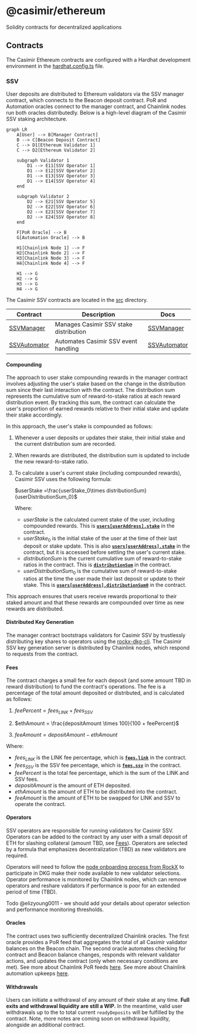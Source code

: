 # @casimir/ethereum

Solidity contracts for decentralized applications

## Contracts

The Casimir Ethereum contracts are configured with a Hardhat development environment in the [hardhat.config.ts](./hardhat.config.ts) file.

### SSV

User deposits are distributed to Ethereum validators via the SSV manager contract, which connects to the Beacon deposit contract. PoR and Automation oracles connect to the manager contract, and Chainlink nodes run both oracles distributedly. Below is a high-level diagram of the Casimir SSV staking architecture.

```mermaid
graph LR
    A[User] --> B[Manager Contract]
    B --> C[Beacon Deposit Contract]
    C --> D1[Ethereum Validator 1]
    C --> D2[Ethereum Validator 2]
    
    subgraph Validator 1
        D1 --> E11[SSV Operator 1]
        D1 --> E12[SSV Operator 2]
        D1 --> E13[SSV Operator 3]
        D1 --> E14[SSV Operator 4]
    end
    
    subgraph Validator 2
        D2 --> E21[SSV Operator 5]
        D2 --> E22[SSV Operator 6]
        D2 --> E23[SSV Operator 7]
        D2 --> E24[SSV Operator 8]
    end
    
    F[PoR Oracle] --> B
    G[Automation Oracle] --> B
    
    H1[Chainlink Node 1] --> F
    H2[Chainlink Node 2] --> F
    H3[Chainlink Node 3] --> F
    H4[Chainlink Node 4] --> F
    
    H1 --> G
    H2 --> G
    H3 --> G
    H4 --> G
```

The Casimir SSV contracts are located in the [src](./src) directory.

| Contract | Description | Docs |
| --- | --- | --- |
| [SSVManager](./src/SSVManager.sol) | Manages Casimir SSV stake distribution | [SSVManager](./docs/index.md#ssvmanager) |
| [SSVAutomator](./src/SSVAutomation.sol) | Automates Casimir SSV event handling | [SSVAutomator](./docs/index.md#ssvautomator) |

#### Compounding

The approach to user stake compounding rewards in the manager contract involves adjusting the user's stake based on the change in the distribution sum since their last interaction with the contract. The distribution sum represents the cumulative sum of reward-to-stake ratios at each reward distribution event. By tracking this sum, the contract can calculate the user's proportion of earned rewards relative to their initial stake and update their stake accordingly.

In this approach, the user's stake is compounded as follows:

1. Whenever a user deposits or updates their stake, their initial stake and the current distribution sum are recorded.
2. When rewards are distributed, the distribution sum is updated to include the new reward-to-stake ratio.
3. To calculate a user's current stake (including compounded rewards), Casimir SSV uses the following formula:

   $userStake =\frac{userStake_0\times distributionSum}{userDistributionSum_0}$

   Where:

   - $userStake$ is the calculated current stake of the user, including compounded rewards. This is [**`users[userAddress].stake`**](./docs/index.md#user) in the contract.
   - $userStake_0$ is the initial stake of the user at the time of their last deposit or stake update. This is also [**`users[userAddress].stake`**](./docs/index.md#user) in the contract, but it is accessed before settling the user's current stake.
   - $distributionSum$ is the current cumulative sum of reward-to-stake ratios in the contract. This is [**`distributionSum`**](./docs/index.md#distributionsum) in the contract.
   - $userDistributionSum_0$ is the cumulative sum of reward-to-stake ratios at the time the user made their last deposit or update to their stake. This is [**`users[userAddress].distributionSum0`**](./docs/index.md#user) in the contract.

This approach ensures that users receive rewards proportional to their staked amount and that these rewards are compounded over time as new rewards are distributed.

#### Distributed Key Generation

The manager contract bootstraps validators for Casimir SSV by trustlessly distributing key shares to operators using the [rockx-dkg-cli](https://github.com/RockX-SG/rockx-dkg-cli). The Casimir SSV key generation server is distributed by Chainlink nodes, which respond to requests from the contract.

#### Fees

The contract charges a small fee for each deposit (and some amount TBD in reward distribution) to fund the contract's operations. The fee is a percentage of the total amount deposited or distributed, and is calculated as follows:

1. $feePercent = fees_{LINK} + fees_{SSV}$

2. $ethAmount = \frac{depositAmount \times 100}{100 + feePercent}$

3. $feeAmount = depositAmount - ethAmount$

Where:

- $fees_{LINK}$ is the LINK fee percentage, which is [**`fees.link`**](./docs/index.md#getlinkfee) in the contract.
- $fees_{SSV}$ is the SSV fee percentage, which is [**`fees.ssv`**](./docs/index.md#getssvfee) in the contract.
- $feePercent$ is the total fee percentage, which is the sum of the LINK and SSV fees.
- $depositAmount$ is the amount of ETH deposited.
- $ethAmount$ is the amount of ETH to be distributed into the contract.
- $feeAmount$ is the amount of ETH to be swapped for LINK and SSV to operate the contract.

#### Operators

SSV operators are responsible for running validators for Casimir SSV. Operators can be added to the contract by any user with a small deposit of ETH for slashing collateral (amount TBD, see [Fees](./README.md#fees)). Operators are selected by a formula that emphasizes decentralization (TBD) as new validators are required.

Operators will need to follow the [node onboarding process from RockX](https://github.com/RockX-SG/rockx-dkg-cli/blob/main/docs/dkg_node_installation_instructions.md) to participate in DKG make their node available to new validator selections. Operator performance is monitored by Chainlink nodes, which can remove operators and reshare validators if performance is poor for an extended period of time (TBD).

Todo @elizyoung0011 - we should add your details about operator selection and performance monitoring thresholds.

#### Oracles

The contract uses two sufficiently decentralized Chainlink oracles. The first oracle provides a PoR feed that aggregates the total of all Casimir validator balances on the Beacon chain. The second oracle automates checking for contract and Beacon balance changes, responds with relevant validator actions, and updates the contract (only when necessary conditions are met). See more about Chainlink PoR feeds [here](https://docs.chain.link/data-feeds/proof-of-reserve). See more about Chainlink automation upkeeps [here](https://docs.chain.link/chainlink-automation/introduction).

#### Withdrawals

Users can initiate a withdrawal of any amount of their stake at any time. **Full exits and withdrawal liquidity are still a WIP.** In the meantime, valid user withdrawals up to the to total current `readyDeposits` will be fulfilled by the contract. Note, more notes are coming soon on withdrawal liquidity, alongside an additional contract.
